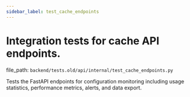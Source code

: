 ```yaml
---
sidebar_label: test_cache_endpoints
---
```


# Integration tests for cache API endpoints.

  file_path: `backend/tests.old/api/internal/test_cache_endpoints.py`

Tests the FastAPI endpoints for configuration monitoring including
usage statistics, performance metrics, alerts, and data export.

